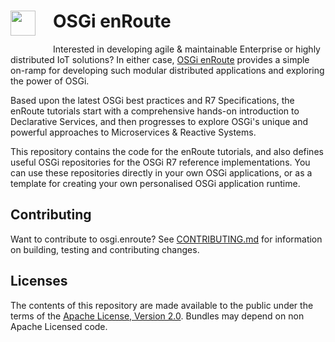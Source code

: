 <h1><img src="http://enroute.osgi.org/img/enroute-logo-64.png" witdh=40px style="float:left;margin: 0 1em 1em 0;width:40px">
OSGi enRoute</h1>

Interested in developing agile & maintainable Enterprise or highly distributed IoT solutions? In either case, [OSGi enRoute](http://enroute.osgi.org) provides a simple on-ramp for developing such modular distributed applications and exploring the power of OSGi.

Based upon the latest OSGi best practices and R7 Specifications, the enRoute tutorials start with a comprehensive hands-on introduction to Declarative Services, and then progresses to explore OSGi's unique and powerful approaches to Microservices & Reactive Systems.

This repository contains the code for the enRoute tutorials, and also defines useful OSGi repositories for the OSGi R7 reference implementations. You can use these repositories directly in your own OSGi applications, or as a template for creating your own personalised OSGi application runtime.

## Contributing

Want to contribute to osgi.enroute? See [CONTRIBUTING.md](CONTRIBUTING.md) for information on building, testing and contributing changes.

## Licenses

The contents of this repository are made available to the public under the terms of the [Apache License, Version 2.0](https://www.apache.org/licenses/LICENSE-2.0).
Bundles may depend on non Apache Licensed code.
